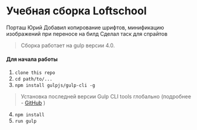 # Учебная сборка Loftschool
Порташ Юрий
Добавил копирование шрифтов, минификацию изображений при переносе на билд
Сделал таск для спрайтов

> Сборка работает на gulp версии 4.0. 

#### Для начала работы

1. ```clone this repo```
2. ```cd path/to/...```
3. ```npm install gulpjs/gulp-cli -g```  
> Установка последней версии Gulp CLI tools глобально (подробнее - [GitHub](https://github.com/gulpjs/gulp/blob/4.0/docs/getting-started.md) )

4. ```npm install```
6. ```run gulp``` 

